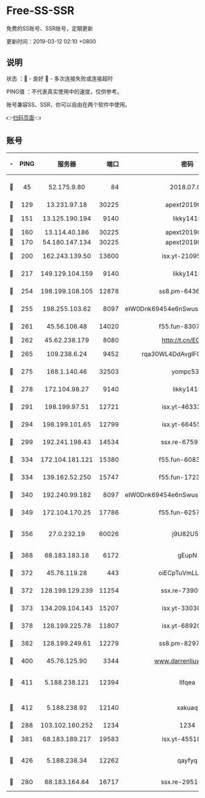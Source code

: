 # Free-SS-SSR

免费的SS账号、SSR账号，定期更新

更新时间：2019-03-12 02:10 +0800

## 说明

状态     ：🙂 - 良好 🙁 - 多次连接失败或连接超时

PING值   ：不代表真实使用中的速度，仅供参考。

账号兼容SS、SSR，你可以自由在两个软件中使用。

👉[扫码页面](https://liesauer.github.io/Free-SS-SSR/)👈

## 账号

|-|PING|服务器|端口|密码|加密方式|区域|
|:----:|:----:|:-----:|-----:|:----:|:----:|:----:|
|🙂|45|52.175.9.80|84|2018.07.07|chacha20-ietf-poly1305|HK|
|🙂|129|13.231.97.18|30225|apext2019006|chacha20|JP|
|🙂|151|13.125.190.194|9140|likky1415|aes-256-cfb|KR|
|🙂|160|13.114.40.186|30225|apext2019006|chacha20|JP|
|🙂|170|54.180.147.134|30225|apext2019006|chacha20|KR|
|🙂|200|162.243.139.50|13600|isx.yt-21095974|aes-256-cfb|US|
|🙂|217|149.129.104.159|9140|likky1415|aes-256-cfb|HK|
|🙂|254|198.199.108.105|12878|ss8.pm-64367919|aes-256-cfb|US|
|🙂|255|198.255.103.62|8097|eIW0Dnk69454e6nSwuspv9DmS201tQ0D|aes-256-cfb|US|
|🙂|261|45.56.106.48|14020|f55.fun-83074215|aes-256-cfb|US|
|🙂|262|45.62.238.179|8080|http://t.cn/EGJIyrl|rc4-md5|CA|
|🙂|265|109.238.6.24|9452|rqa30WL4DdAvgIFG6Fs3znzTa|aes-256-cfb|FR|
|🙂|275|168.1.140.46|32503|yompc535|aes-256-cfb|AU|
|🙂|278|172.104.98.27|9140|likky1415|aes-256-cfb|JP|
|🙂|291|198.199.97.51|12721|isx.yt-46333014|aes-256-cfb|US|
|🙂|294|198.199.101.65|12799|isx.yt-66455853|aes-256-cfb|US|
|🙂|299|192.241.198.43|14534|ssx.re-67592284|aes-256-cfb|US|
|🙂|334|172.104.181.121|15380|f55.fun-60831273|aes-256-cfb|SG|
|🙂|334|139.162.52.250|15747|f55.fun-17230136|aes-256-cfb|SG|
|🙂|340|192.240.99.182|8097|eIW0Dnk69454e6nSwuspv9DmS201tQ0D|aes-256-cfb|US|
|🙂|349|172.104.170.25|17786|f55.fun-62574442|aes-256-cfb|SG|
|🙂|356|27.0.232.19|60026|j9U82U53|xchacha20-ietf-poly1305|HK|
|🙂|368|68.183.183.18|6172|gEupN|aes-256-cfb|SG|
|🙂|372|45.76.119.28|443|oiECpTuVmLLxk4Ts|aes-256-cfb|AU|
|🙂|372|128.199.129.239|11254|ssx.re-73909730|aes-256-cfb|SG|
|🙂|373|134.209.104.143|15207|isx.yt-33038399|aes-256-cfb|SG|
|🙂|378|128.199.225.78|11807|isx.yt-68920390|aes-256-cfb|SG|
|🙂|382|128.199.249.61|12279|ss8.pm-82976192|aes-256-cfb|SG|
|🙂|400|45.76.125.90|3344|www.darrenliuwei.com|aes-256-cfb|AU|
|🙂|411|5.188.238.121|12394|llfqea|chacha20-ietf-poly1305|BR|
|🙂|412|5.188.238.92|12140|xakuaq|chacha20-ietf-poly1305|BR|
|🙂|288|103.102.160.252|1234|1234|rc4-md5|JP|
|🙂|381|68.183.189.217|19583|isx.yt-45518424|aes-256-cfb|SG|
|🙂|426|5.188.238.34|12262|qayfyq|chacha20-ietf-poly1305|BR|
|🙁|280|68.183.164.84|16717|ssx.re-29515291|aes-256-cfb|US|

